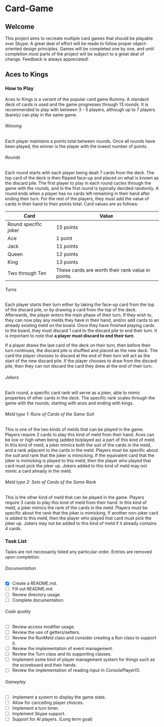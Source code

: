 # Card-Game
## Welcome
This project aims to recreate multiple card games that should be playable over Skype. A great deal of effort will be made to follow proper object-oriented design principles. Games will be completed one by one, and until completion most parts of the project will be subject to a great deal of change. Feedback is always appreciated!

## Aces to Kings
### How to Play
Aces to Kings is a variant of the popular card game Rummy. A standard deck of cards is used and the game progresses through 13 rounds. It is recommended to play with between 3 - 5 players, although up to 7 players (barely) can play in the same game.

###### Winning
Each player maintains a points total between rounds. Once all rounds have been played, the winner is the player with the lowest number of points.

###### Rounds
Each round starts with each player being dealt 7 cards from the deck. The top card of the deck is then flipped face-up and placed on what is known as the discard pile. The first player to play in each round cycles through the game with the rounds, and in the first round is typically decided randomly. A round ends when a player has no cards left remaining in their hand after ending their turn. For the rest of the players, they must add the value of cards in their hand to their points total. Card values are as follows:

Card | Value
-----|------
Round specific joker | 15 points
Ace | 1 point
Jack | 11 points
Queen | 12 points
King | 13 points
Two through Ten | These cards are worth their rank value in points.

###### Turns
Each player starts their turn either by taking the face-up card from the top of the discard pile, or by drawing a card from the top of the deck. Afterwards, the player enters the main phase of their turn. If they wish to, they can now play any melds they have in their hand, and/or add cards to an already existing meld on the board. Once they have finished playing cards to the board, they must discard 1 card to the discard pile to end their turn. It is important to note that **a player must discard to end their turn**.

If a player draws the last card of the deck on their turn, then before their turn continues, the discard pile is shuffled and placed as the new deck. The card the player chooses to discard at the end of their turn will act as the start of the new discard pile. If the player chooses to draw from the discard pile, then they can not discard the card they drew at the end of their turn.

###### Jokers
Each round, a specific card rank will serve as a joker, able to mimic properties of other cards in the deck. The specific rank scales through the game with the rounds, starting with aces and ending with kings.

###### Meld type 1: Runs of Cards of the Same Suit
This is one of the two kinds of melds that can be played in the game. Players require 3 cards to play this kind of meld from their hand. Aces can be low or high when being (added to/played as) a part of this kind of meld. In this kind of meld, a joker mimics both the suit of the cards in the meld, and a rank adjacent to the cards in the meld. Players must be specific about the suit and rank that the joker is mimicking. If the equivalent card that the joker is mimicking is played to this meld, then the player who played that card must pick the joker up. Jokers added to this kind of meld may not mimic a card already in the meld.

###### Meld type 2: Sets of Cards of the Same Rank
This is the other kind of meld that can be played in the game. Players require 3 cards to play this kind of meld from their hand. In this kind of meld, a joker mimics the rank of the cards in the meld. Players must be specific about the rank that the joker is mimicking. If another non-joker card is added to this meld, then the player who played that card must pick the joker up. Jokers may not be added to this kind of meld if it already contains 4 cards.

### Task List
Tasks are not necessarily listed any particular order. Entries are removed upon completion.

###### Documentation
- [X] Create a README.md.
- [ ] Fill out README.md.
- [ ] Review directory usage.
- [ ] Complete documentation.

###### Code quality
- [ ] Review access modifier usage.
- [ ] Review the use of getters/setters.
- [ ] Review the RunMeld class and consider creating a Run class to support it.
- [ ] Review the implementation of event management.
- [ ] Review the Turn class and its supporting classes.
- [ ] Implement some kind of player management system for things such as the scoreboard and their hands.
- [ ] Review the implementation of reading input in ConsolePlayerIO.

###### Gameplay
- [ ] Implement a system to display the game state.
- [ ] Allow for cancelling player choices.
- [ ] Implement a turn timer.
- [ ] Implement Skype support.
- [ ] Support for AI players. (Long term goal)

